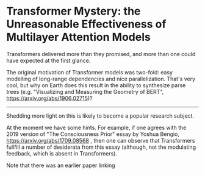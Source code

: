 # Transformer Mystery: the Unreasonable Effectiveness of Multilayer Attention Models

Transformers delivered more than they promised, and more than one could have expected at the first glance.

The original motivation of Transformer models was two-fold: easy modelling of long-range dependencies and
nice parallelization. That's very cool, but why on Earth does this result in the ability to synthesize
parse trees (e.g. "Visualizing and Measuring the Geometry of BERT", https://arxiv.org/abs/1906.02715)?

---

Shedding more light on this is likely to become a popular research subject.

At the moment we have some hints. For example, if one agrees with the 2019 version of 
"The Consciousness Prior" essay by Yoshua Bengio, https://arxiv.org/abs/1709.08568 , then one
can observe that Transformers fullfill a number of desiderata from this essay
(although, not the modulating feedback, which is absent in Transformers).

Note that there was an earlier paper linking
